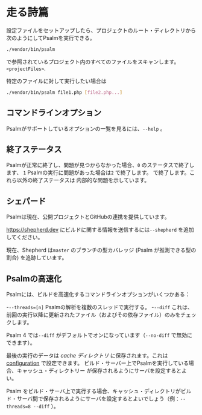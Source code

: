 # 走る詩篇

設定ファイルをセットアップしたら、プロジェクトのルート・ディレクトリから次のようにしてPsalmを実行できる。
```bash
./vendor/bin/psalm
```

で参照されているプロジェクト内のすべてのファイルをスキャンします。 `<projectFiles>`.

特定のファイルに対して実行したい場合は
```bash
./vendor/bin/psalm file1.php [file2.php...]
```

## コマンドラインオプション

Psalmがサポートしているオプションの一覧を見るには、`--help` 。

## 終了ステータス

Psalmが正常に終了し、問題が見つからなかった場合、`0` のステータスで終了します、
`1` Psalmの実行に問題があった場合は`2` で終了します。
で終了します。これら以外の終了ステータスは
内部的な問題を示しています。

## シェパード

Psalmは現在、公開プロジェクトとGitHubの連携を提供しています。

https://shepherd.dev にビルドに関する情報を送信するには`--shepherd` を追加してください。

現在、Shepherd は`master` のブランチの型カバレッジ (Psalm が推測できる型の割合) を追跡しています。

## Psalmの高速化

Psalmには、ビルドを高速化するコマンドラインオプションがいくつかある：

-`--threads=[n]` Psalmの解析を複数のスレッドで実行する。
-`--diff` これは、前回の実行以降に更新されたファイル（およびその依存ファイル）のみをチェックします。

Psalm 4 では`--diff` がデフォルトでオンになっています（`--no-diff` で無効にできます）。

最後の実行のデータは *cache ディレクトリ* に保存されます。これは[configuration](./configuration.md) で設定できます。
ビルド・サーバー上でPsalmを実行している場合、キャッシュ・ディレクトリー
が保存されるようにサーバを設定するとよい。

Psalm をビルド・サーバ上で実行する場合、キャッシュ・ディレクトリがビルド・サーバ間で保存されるようにサーバを設定するとよいでしょう（例：`--threads=8 --diff` ）。
